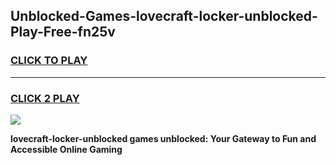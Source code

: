 
## Unblocked-Games-lovecraft-locker-unblocked-Play-Free-fn25v
<h3>
<a href="https://premium76.site?title=lovecraft-locker-unblocked&ref=23A">CLICK TO PLAY</a></h3>
<hr>

<h3>
<a href="https://premium76.site?title=lovecraft-locker-unblocked&ref=23A">CLICK 2 PLAY</a>
  
</h3>

<a href="https://premium76.site?title=lovecraft-locker-unblocked&ref=23A"><img src="https://clearcache.store/games.png"></a>


**lovecraft-locker-unblocked games unblocked: Your Gateway to Fun and Accessible Online Gaming**
